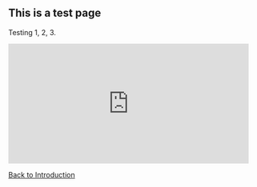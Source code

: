 
## This is a test page

Testing 1, 2, 3.


<iframe src="https://media.giphy.com/media/Nx0rz3jtxtEre/source.gif" width="480" height="240" frameBorder="0" scrolling="no"></iframe>


[Back to Introduction](index.md)

